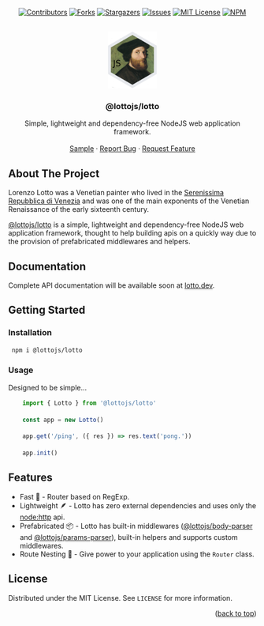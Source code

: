 <a name="readme-top"></a>

<div align="center">

[![Contributors][contributors-shield]][contributors-url]
[![Forks][forks-shield]][forks-url]
[![Stargazers][stars-shield]][stars-url]
[![Issues][issues-shield]][issues-url]
[![MIT License][license-shield]][license-url]
[![NPM][npm-shield]][npm-url]

</div>

<br />
<div align="center">
  <a href="https://github.com/lottojs/lotto">
    <img src=".github/logo.png" alt="Logo" width="100" height="115">
  </a>

  <h3 align="center">@lottojs/lotto</h3>

  <p align="center">
    Simple, lightweight and dependency-free NodeJS web application framework.
    <br />
    <br />
    <a href="https://github.com/lottojs/lotto/blob/main/sample/index.ts">Sample</a>
    ·
    <a href="https://github.com/lottojs/lotto/issues">Report Bug</a>
    ·
    <a href="https://github.com/lottojs/lotto/issues">Request Feature</a>
  </p>
</div>


## About The Project

Lorenzo Lotto was a Venetian painter who lived in the [Serenissima Repubblica di Venezia][serenissima-url] and was one of the main exponents of the Venetian Renaissance of the early sixteenth century.

[@lottojs/lotto](https://github.com/lottojs/lotto) is a simple, lightweight and dependency-free NodeJS web application framework, thought to help building apis on a quickly way due to the provision of prefabricated middlewares and helpers.

## Documentation
Complete API documentation will be available soon at [lotto.dev](https://lotto.dev).

## Getting Started

### Installation
   ```sh
    npm i @lottojs/lotto
   ```
### Usage
Designed to be simple...
```typescript
    import { Lotto } from '@lottojs/lotto'

    const app = new Lotto()

    app.get('/ping', ({ res }) => res.text('pong.'))

    app.init()
```

## Features

- Fast 🚀 - Router based on RegExp.
- Lightweight 🪶 - Lotto has zero external dependencies and uses only the [node:http](https://nodejs.org/api/http.html) api.
- Prefabricated 📦 - Lotto has built-in middlewares ([@lottojs/body-parser](https://github.com/lottojs/body-parser) and [@lottojs/params-parser](https://github.com/lottojs/params-parser)), built-in helpers and supports custom middlewares.
- Route Nesting 🪹 - Give power to your application using the `Router` class.


## License

Distributed under the MIT License. See `LICENSE` for more information.

<p align="right">(<a href="#readme-top">back to top</a>)</p>


[contributors-shield]: https://img.shields.io/github/contributors/lottojs/lotto.svg?style=for-the-badge
[contributors-url]: https://github.com/lottojs/lotto/graphs/contributors
[forks-shield]: https://img.shields.io/github/forks/lottojs/lotto.svg?style=for-the-badge
[forks-url]: https://github.com/lottojs/lotto/network/members
[stars-shield]: https://img.shields.io/github/stars/lottojs/lotto.svg?style=for-the-badge
[stars-url]: https://github.com/lottojs/lotto/stargazers
[issues-shield]: https://img.shields.io/github/issues/lottojs/lotto.svg?style=for-the-badge
[issues-url]: https://github.com/lottojs/lotto/issues
[license-shield]: https://img.shields.io/github/license/lottojs/lotto.svg?style=for-the-badge
[license-url]: https://github.com/lottojs/lotto/blob/master/LICENSE.txt
[npm-shield]: https://img.shields.io/npm/v/@lottojs/lotto?style=for-the-badge&logo=npm&logoColor=FFFFFF&labelColor=555555&color=CB0001
[npm-url]: https://www.npmjs.com/package/@lottojs/lotto
[serenissima-url]: https://it.wikipedia.org/wiki/Repubblica_di_Venezia
